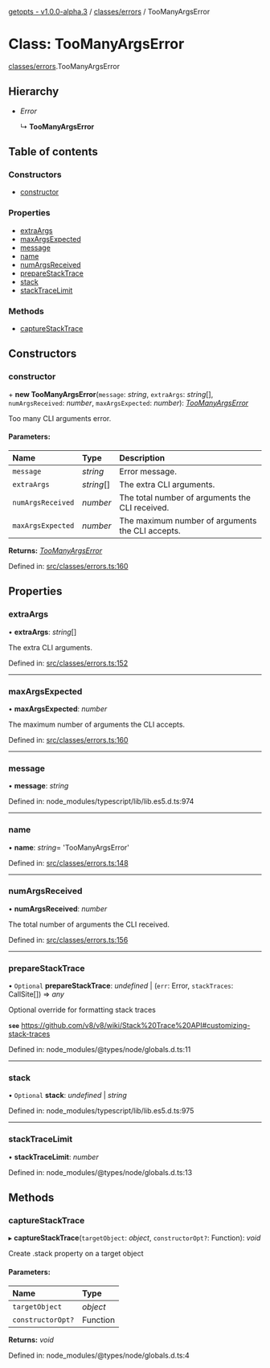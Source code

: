 [getopts - v1.0.0-alpha.3](../README.md) / [classes/errors](../modules/classes_errors.md) / TooManyArgsError

# Class: TooManyArgsError

[classes/errors](../modules/classes_errors.md).TooManyArgsError

## Hierarchy

- _Error_

  ↳ **TooManyArgsError**

## Table of contents

### Constructors

- [constructor](classes_errors.toomanyargserror.md#constructor)

### Properties

- [extraArgs](classes_errors.toomanyargserror.md#extraargs)
- [maxArgsExpected](classes_errors.toomanyargserror.md#maxargsexpected)
- [message](classes_errors.toomanyargserror.md#message)
- [name](classes_errors.toomanyargserror.md#name)
- [numArgsReceived](classes_errors.toomanyargserror.md#numargsreceived)
- [prepareStackTrace](classes_errors.toomanyargserror.md#preparestacktrace)
- [stack](classes_errors.toomanyargserror.md#stack)
- [stackTraceLimit](classes_errors.toomanyargserror.md#stacktracelimit)

### Methods

- [captureStackTrace](classes_errors.toomanyargserror.md#capturestacktrace)

## Constructors

### constructor

\+ **new TooManyArgsError**(`message`: _string_, `extraArgs`: _string_[], `numArgsReceived`: _number_, `maxArgsExpected`: _number_): [_TooManyArgsError_](classes_errors.toomanyargserror.md)

Too many CLI arguments error.

#### Parameters:

| Name              | Type       | Description                                      |
| :---------------- | :--------- | :----------------------------------------------- |
| `message`         | _string_   | Error message.                                   |
| `extraArgs`       | _string_[] | The extra CLI arguments.                         |
| `numArgsReceived` | _number_   | The total number of arguments the CLI received.  |
| `maxArgsExpected` | _number_   | The maximum number of arguments the CLI accepts. |

**Returns:** [_TooManyArgsError_](classes_errors.toomanyargserror.md)

Defined in: [src/classes/errors.ts:160](https://github.com/prasadrajandran/node-getopts/blob/1bad317/src/classes/errors.ts#L160)

## Properties

### extraArgs

• **extraArgs**: _string_[]

The extra CLI arguments.

Defined in: [src/classes/errors.ts:152](https://github.com/prasadrajandran/node-getopts/blob/1bad317/src/classes/errors.ts#L152)

---

### maxArgsExpected

• **maxArgsExpected**: _number_

The maximum number of arguments the CLI accepts.

Defined in: [src/classes/errors.ts:160](https://github.com/prasadrajandran/node-getopts/blob/1bad317/src/classes/errors.ts#L160)

---

### message

• **message**: _string_

Defined in: node_modules/typescript/lib/lib.es5.d.ts:974

---

### name

• **name**: _string_= 'TooManyArgsError'

Defined in: [src/classes/errors.ts:148](https://github.com/prasadrajandran/node-getopts/blob/1bad317/src/classes/errors.ts#L148)

---

### numArgsReceived

• **numArgsReceived**: _number_

The total number of arguments the CLI received.

Defined in: [src/classes/errors.ts:156](https://github.com/prasadrajandran/node-getopts/blob/1bad317/src/classes/errors.ts#L156)

---

### prepareStackTrace

• `Optional` **prepareStackTrace**: _undefined_ \| (`err`: Error, `stackTraces`: CallSite[]) => _any_

Optional override for formatting stack traces

**`see`** https://github.com/v8/v8/wiki/Stack%20Trace%20API#customizing-stack-traces

Defined in: node_modules/@types/node/globals.d.ts:11

---

### stack

• `Optional` **stack**: _undefined_ \| _string_

Defined in: node_modules/typescript/lib/lib.es5.d.ts:975

---

### stackTraceLimit

• **stackTraceLimit**: _number_

Defined in: node_modules/@types/node/globals.d.ts:13

## Methods

### captureStackTrace

▸ **captureStackTrace**(`targetObject`: _object_, `constructorOpt?`: Function): _void_

Create .stack property on a target object

#### Parameters:

| Name              | Type     |
| :---------------- | :------- |
| `targetObject`    | _object_ |
| `constructorOpt?` | Function |

**Returns:** _void_

Defined in: node_modules/@types/node/globals.d.ts:4
